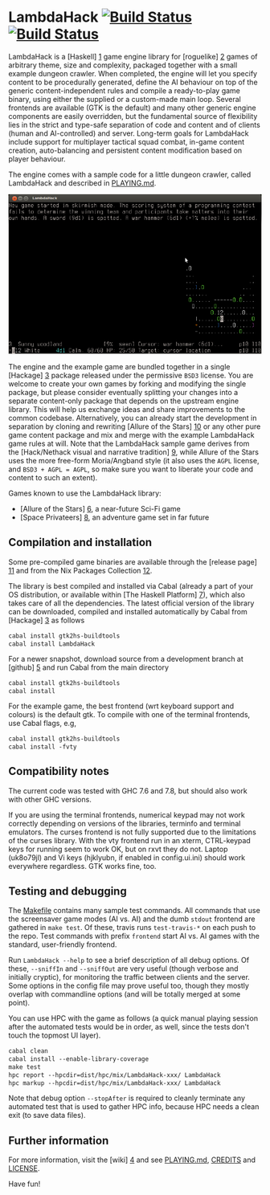 LambdaHack [![Build Status](https://travis-ci.org/LambdaHack/LambdaHack.svg?branch=master)](https://travis-ci.org/LambdaHack/LambdaHack)[![Build Status](https://drone.io/github.com/LambdaHack/LambdaHack/status.png)](https://drone.io/github.com/LambdaHack/LambdaHack/latest)
==========

LambdaHack is a [Haskell] [1] game engine
library for [roguelike] [2] games of arbitrary theme, size and complexity,
packaged together with a small example dungeon crawler. When completed,
the engine will let you specify content to be procedurally generated,
define the AI behaviour on top of the generic content-independent rules
and compile a ready-to-play game binary, using either the supplied
or a custom-made main loop. Several frontends are available
(GTK is the default) and many other generic engine components
are easily overridden, but the fundamental source of flexibility lies
in the strict and type-safe separation of code and content and of clients
(human and AI-controlled) and server. Long-term goals for LambdaHack include
support for multiplayer tactical squad combat, in-game content creation,
auto-balancing and persistent content modification based on player behaviour.

The engine comes with a sample code for a little dungeon crawler,
called LambdaHack and described in [PLAYING.md](GameDefinition/PLAYING.md).

![gameplay screenshot](GameDefinition/screenshot.png?raw=true)

The engine and the example game are bundled together in a single [Hackage] [3]
package released under the permissive `BSD3` license. You are welcome
to create your own games by forking and modifying the single package,
but please consider eventually splitting your changes into a separate
content-only package that depends on the upstream engine library. This will
help us exchange ideas and share improvements to the common codebase.
Alternatively, you can already start the development in separation
by cloning and rewriting [Allure of the Stars] [10] or any other pure
game content package and mix and merge with the example LambdaHack game
rules at will. Note that the LambdaHack sample game derives from the
[Hack/Nethack visual and narrative tradition] [9], while Allure of the Stars
uses the more free-form Moria/Angband style (it also uses the `AGPL` license,
and `BSD3 + AGPL = AGPL`, so make sure you want to liberate your code
and content to such an extent).

Games known to use the LambdaHack library:

* [Allure of the Stars] [6], a near-future Sci-Fi game
* [Space Privateers] [8], an adventure game set in far future


Compilation and installation
----------------------------

Some pre-compiled game binaries are available through the [release page] [11]
and from the Nix Packages Collection [12].

The library is best compiled and installed via Cabal (already a part
of your OS distribution, or available within [The Haskell Platform] [7]),
which also takes care of all the dependencies. The latest official
version of the library can be downloaded, compiled and installed
automatically by Cabal from [Hackage] [3] as follows

    cabal install gtk2hs-buildtools
    cabal install LambdaHack

For a newer snapshot, download source from a development branch
at [github] [5] and run Cabal from the main directory

    cabal install gtk2hs-buildtools
    cabal install

For the example game, the best frontend (wrt keyboard support and colours)
is the default gtk. To compile with one of the terminal frontends,
use Cabal flags, e.g,

    cabal install gtk2hs-buildtools
    cabal install -fvty


Compatibility notes
-------------------

The current code was tested with GHC 7.6 and 7.8,
but should also work with other GHC versions.

If you are using the terminal frontends, numerical keypad may not work
correctly depending on versions of the libraries, terminfo and terminal
emulators. The curses frontend is not fully supported due to the limitations
of the curses library. With the vty frontend run in an xterm,
CTRL-keypad keys for running seem to work OK, but on rxvt they do not.
Laptop (uk8o79jl) and Vi keys (hjklyubn, if enabled in config.ui.ini)
should work everywhere regardless. GTK works fine, too.


Testing and debugging
---------------------

The [Makefile](Makefile) contains many sample test commands.
All commands that use the screensaver game modes (AI vs. AI)
 and the dumb `stdout` frontend are gathered in `make test`.
Of these, travis runs `test-travis-*` on each push to the repo.
Test commands with prefix `frontend` start AI vs. AI games
with the standard, user-friendly frontend.

Run `LambdaHack --help` to see a brief description of all debug options.
Of these, `--sniffIn` and `--sniffOut` are very useful (though verbose
and initially cryptic), for monitoring the traffic between clients
and the server. Some options in the config file may prove useful too,
though they mostly overlap with commandline options (and will be totally
merged at some point).

You can use HPC with the game as follows (a quick manual playing session
after the automated tests would be in order, as well, since the tests don't
touch the topmost UI layer).

    cabal clean
    cabal install --enable-library-coverage
    make test
    hpc report --hpcdir=dist/hpc/mix/LambdaHack-xxx/ LambdaHack
    hpc markup --hpcdir=dist/hpc/mix/LambdaHack-xxx/ LambdaHack

Note that debug option `--stopAfter` is required to cleanly terminate
any automated test that is used to gather HPC info, because HPC needs
a clean exit (to save data files).


Further information
-------------------

For more information, visit the [wiki] [4]
and see [PLAYING.md](GameDefinition/PLAYING.md), [CREDITS](CREDITS)
and [LICENSE](LICENSE).

Have fun!



[1]: http://www.haskell.org/
[2]: http://roguebasin.roguelikedevelopment.org/index.php?title=Berlin_Interpretation
[3]: http://hackage.haskell.org/package/LambdaHack
[4]: https://github.com/LambdaHack/LambdaHack/wiki
[5]: http://github.com/LambdaHack/LambdaHack
[6]: http://allureofthestars.com
[7]: http://www.haskell.org/platform
[8]: https://github.com/tuturto/space-privateers
[9]: https://github.com/LambdaHack/LambdaHack/wiki/Sample-dungeon-crawler
[10]: https://github.com/AllureOfTheStars/Allure
[11]: https://github.com/LambdaHack/LambdaHack/releases/latest
[12]: http://hydra.cryp.to/search?query=LambdaHack
